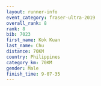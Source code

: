 ```yaml
---
layout: runner-info 
event_category: fraser-ultra-2019 
overall_rank: 8
rank: 8
bib: 7023
first_name: Kok Kuan
last_name: Chu
distance: 70KM
country: Philippines
category_km: 70KM
gender: Male
finish_time: 9-07-35
---
```

